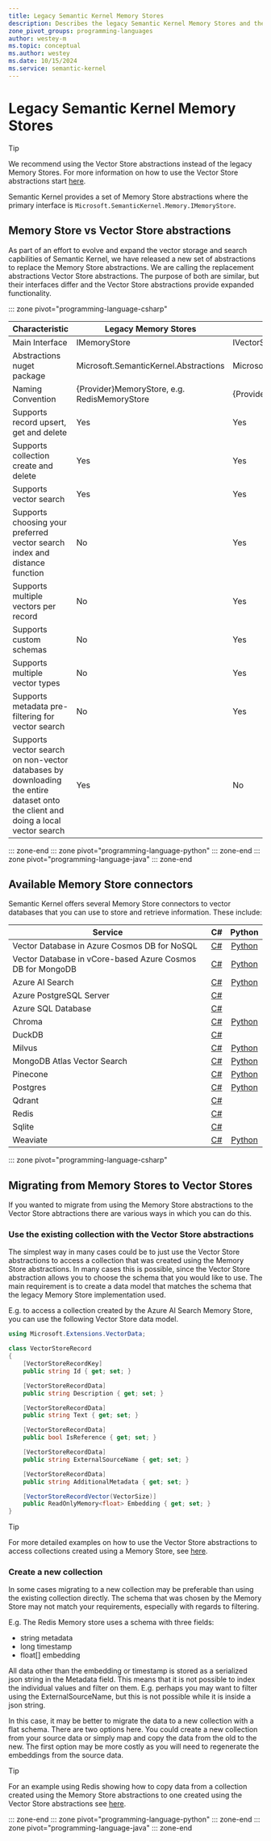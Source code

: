 ```yaml
---
title: Legacy Semantic Kernel Memory Stores
description: Describes the legacy Semantic Kernel Memory Stores and the benefits of moving to Vector Stores
zone_pivot_groups: programming-languages
author: westey-m
ms.topic: conceptual
ms.author: westey
ms.date: 10/15/2024
ms.service: semantic-kernel
---
```

# Legacy Semantic Kernel Memory Stores

> [!TIP]
> We recommend using the Vector Store abstractions instead of the legacy Memory Stores. For more information on how to use the Vector Store abstractions start [here](./index.md).

Semantic Kernel provides a set of Memory Store abstractions where the primary interface is `Microsoft.SemanticKernel.Memory.IMemoryStore`.

## Memory Store vs Vector Store abstractions

As part of an effort to evolve and expand the vector storage and search capbilities of Semantic Kernel, we have released a new set of abstractions to replace the Memory Store abstractions.
We are calling the replacement abstractions Vector Store abstractions.
The purpose of both are similar, but their interfaces differ and the Vector Store abstractions provide expanded functionality.

::: zone pivot="programming-language-csharp"

|Characteristic|Legacy Memory Stores|Vector Stores|
|-|-|-|
|Main Interface|IMemoryStore|IVectorStore|
|Abstractions nuget package|Microsoft.SemanticKernel.Abstractions|Microsoft.Extensions.VectorData.Abstractions|
|Naming Convention|{Provider}MemoryStore, e.g. RedisMemoryStore|{Provider}VectorStore, e.g. RedisVectorStore|
|Supports record upsert, get and delete|Yes|Yes|
|Supports collection create and delete|Yes|Yes|
|Supports vector search|Yes|Yes|
|Supports choosing your preferred vector search index and distance function|No|Yes|
|Supports multiple vectors per record|No|Yes|
|Supports custom schemas|No|Yes|
|Supports multiple vector types|No|Yes|
|Supports metadata pre-filtering for vector search|No|Yes|
|Supports vector search on non-vector databases by downloading the entire dataset onto the client and doing a local vector search|Yes|No|

::: zone-end
::: zone pivot="programming-language-python"
::: zone-end
::: zone pivot="programming-language-java"
::: zone-end

## Available Memory Store connectors

Semantic Kernel offers several Memory Store connectors to vector databases that you can use to store and retrieve information. These include:

| Service                  | C# | Python |
|--------------------------|:----:|:------:|
| Vector Database in Azure Cosmos DB for NoSQL | [C#](https://github.com/microsoft/semantic-kernel/tree/main/dotnet/src/Connectors/Connectors.Memory.AzureCosmosDBNoSQL) | [Python](https://github.com/microsoft/semantic-kernel/tree/main/python/semantic_kernel/connectors/memory/azure_cosmosdb_no_sql) |
| Vector Database in vCore-based Azure Cosmos DB for MongoDB | [C#](https://github.com/microsoft/semantic-kernel/tree/main/dotnet/src/Connectors/Connectors.Memory.AzureCosmosDBMongoDB) | [Python](https://github.com/microsoft/semantic-kernel/tree/main/python/semantic_kernel/connectors/memory/azure_cosmosdb) |
| Azure AI Search   | [C#](https://github.com/microsoft/semantic-kernel/tree/main/dotnet/src/Connectors/Connectors.Memory.AzureAISearch) | [Python](https://github.com/microsoft/semantic-kernel/tree/main/python/semantic_kernel/connectors/memory/azure_cognitive_search) |
| Azure PostgreSQL Server  | [C#](https://github.com/microsoft/semantic-kernel/tree/main/dotnet/src/Connectors/Connectors.Memory.Postgres) | |
| Azure SQL Database       | [C#](https://github.com/kbeaugrand/SemanticKernel.Connectors.Memory.SqlServer) | |
| Chroma                   | [C#](https://github.com/microsoft/semantic-kernel/tree/main/dotnet/src/Connectors/Connectors.Memory.Chroma) | [Python](https://github.com/microsoft/semantic-kernel/tree/main/python/semantic_kernel/connectors/memory/chroma) |
| DuckDB                   | [C#](https://github.com/microsoft/semantic-kernel/tree/main/dotnet/src/Connectors/Connectors.Memory.DuckDB) |  |
| Milvus                   | [C#](https://github.com/microsoft/semantic-kernel/tree/main/dotnet/src/Connectors/Connectors.Memory.Milvus) | [Python](https://github.com/microsoft/semantic-kernel/tree/main/python/semantic_kernel/connectors/memory/milvus) |
| MongoDB Atlas Vector Search | [C#](https://github.com/microsoft/semantic-kernel/tree/main/dotnet/src/Connectors/Connectors.Memory.MongoDB) | [Python](https://github.com/microsoft/semantic-kernel/tree/main/python/semantic_kernel/connectors/memory/mongodb_atlas) |
| Pinecone                 | [C#](https://github.com/microsoft/semantic-kernel/tree/main/dotnet/src/Connectors/Connectors.Memory.Pinecone) | [Python](https://github.com/microsoft/semantic-kernel/tree/main/python/semantic_kernel/connectors/memory/pinecone) |
| Postgres                 | [C#](https://github.com/microsoft/semantic-kernel/tree/main/dotnet/src/Connectors/Connectors.Memory.Postgres) | [Python](https://github.com/microsoft/semantic-kernel/tree/main/python/semantic_kernel/connectors/memory/postgres) |
| Qdrant                   | [C#](https://github.com/microsoft/semantic-kernel/tree/main/dotnet/src/Connectors/Connectors.Memory.Qdrant) |  |
| Redis                    | [C#](https://github.com/microsoft/semantic-kernel/tree/main/dotnet/src/Connectors/Connectors.Memory.Redis) |  |
| Sqlite                   | [C#](https://github.com/microsoft/semantic-kernel/tree/main/dotnet/src/Connectors/Connectors.Memory.Sqlite) |  |
| Weaviate                 | [C#](https://github.com/microsoft/semantic-kernel/tree/main/dotnet/src/Connectors/Connectors.Memory.Weaviate) | [Python](https://github.com/microsoft/semantic-kernel/tree/main/python/semantic_kernel/connectors/memory/weaviate) |

::: zone pivot="programming-language-csharp"

## Migrating from Memory Stores to Vector Stores

If you wanted to migrate from using the Memory Store abstractions to the Vector Store abtractions there are various ways in which you can do this.

### Use the existing collection with the Vector Store abstractions

The simplest way in many cases could be to just use the Vector Store abstractions to access a collection that was created using the Memory Store abstractions.
In many cases this is possible, since the Vector Store abstraction allows you to choose the schema that you would like to use.
The main requirement is to create a data model that matches the schema that the legacy Memory Store implementation used.

E.g. to access a collection created by the Azure AI Search Memory Store, you can use the following Vector Store data model.

```csharp
using Microsoft.Extensions.VectorData;

class VectorStoreRecord
{
    [VectorStoreRecordKey]
    public string Id { get; set; }

    [VectorStoreRecordData]
    public string Description { get; set; }

    [VectorStoreRecordData]
    public string Text { get; set; }

    [VectorStoreRecordData]
    public bool IsReference { get; set; }

    [VectorStoreRecordData]
    public string ExternalSourceName { get; set; }

    [VectorStoreRecordData]
    public string AdditionalMetadata { get; set; }

    [VectorStoreRecordVector(VectorSize)]
    public ReadOnlyMemory<float> Embedding { get; set; }
}
```

> [!TIP]
> For more detailed examples on how to use the Vector Store abstractions to access collections created using a Memory Store, see [here](https://github.com/microsoft/semantic-kernel/blob/main/dotnet/samples/Concepts/Memory/VectorStore_ConsumeFromMemoryStore_Common.cs).

### Create a new collection

In some cases migrating to a new collection may be preferable than using the existing collection directly. The schema that was chosen by the Memory Store may not match your requirements, especially with regards to filtering.

E.g. The Redis Memory store uses a schema with three fields:

- string metadata
- long timestamp
- float[] embedding

All data other than the embedding or timestamp is stored as a serialized json string in the Metadata field. This means that it is not possible to index the individual values and filter on them.
E.g. perhaps you may want to filter using the ExternalSourceName, but this is not possible while it is inside a json string.

In this case, it may be better to migrate the data to a new collection with a flat schema.
There are two options here. You could create a new collection from your source data or simply map and copy the data from the old to the new.
The first option may be more costly as you will need to regenerate the embeddings from the source data.

> [!TIP]
> For an example using Redis showing how to copy data from a collection created using the Memory Store abstractions to one created using the Vector Store abstractions see [here](https://github.com/microsoft/semantic-kernel/blob/main/dotnet/samples/Concepts/Memory/VectorStore_MigrateFromMemoryStore_Redis.cs).

::: zone-end
::: zone pivot="programming-language-python"
::: zone-end
::: zone pivot="programming-language-java"
::: zone-end
